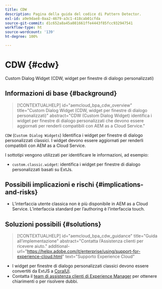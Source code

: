 ```yaml
---
title: CDW
description: Pagina della guida del codice di Pattern Detector.
exl-id: a9e9dae8-0aa2-4679-a3c1-418cab01cfda
source-git-commit: d1c652a8a45a081661ffe4443f85fcc932947541
workflow-type: ht
source-wordcount: '139'
ht-degree: 100%

---
```


# CDW {#cdw}

Custom Dialog Widget (CDW, widget per finestre di dialogo personalizzati)

## Informazioni di base {#background}

>[!CONTEXTUALHELP]
>id="aemcloud_bpa_cdw_overview"
>title="Custom Dialog Widget (CDW, widget per finestre di dialogo personalizzati)"
>abstract="CDW (Custom Dialog Widget) identifica i widget per finestre di dialogo personalizzati che devono essere aggiornati per renderli compatibili con AEM as a Cloud Service."

`CDW`  (`Custom Dialog Widgets`) Identifica i widget per finestre di dialogo personalizzati classici. I widget devono essere aggiornati per renderli compatibili con AEM as a Cloud Service.

I sottotipi vengono utilizzati per identificare le informazioni, ad esempio:

* `custom.classic.widget`: identifica i widget per finestre di dialogo personalizzati basati su ExtJs.

## Possibili implicazioni e rischi {#implications-and-risks}

* L’interfaccia utente classica non è più disponibile in AEM as a Cloud Service. L’interfaccia standard per l’authoring è l’interfaccia touch.

## Soluzioni possibili {#solutions}

>[!CONTEXTUALHELP]
>id="aemcloud_bpa_cdw_guidance"
>title="Guida all’implementazione"
>abstract="Contatta l’Assistenza clienti per ricevere aiuto."
>additional-url="https://helpx.adobe.com/it/enterprise/using/support-for-experience-cloud.html" text="Supporto Experience Cloud"

* I widget per finestre di dialogo personalizzati classici devono essere convertiti da ExtJS a [CoralUI](https://developer.adobe.com/experience-manager/reference-materials/6-5/coral-ui/coralui3/getting-started.html).
* Contatta il [team di assistenza clienti di Experience Manager](https://helpx.adobe.com/it/enterprise/using/support-for-experience-cloud.html) per ottenere chiarimenti o per risolvere dubbi.
